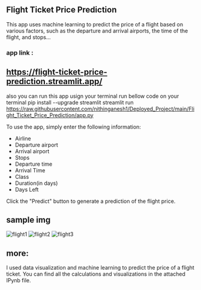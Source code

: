 ## Flight Ticket Price Prediction 
This app uses machine learning to predict the price of a flight based on various factors, such as the departure and arrival airports, the time of the flight, and stops...

### app link :
https://flight-ticket-price-prediction.streamlit.app/ 
---
also you can run this app usign your terminal run bellow code on your terminal
pip install --upgrade streamlit streamlit run https://raw.githubusercontent.com/nithinganesh1/Deployed_Project/main/Flight_Ticket_Price_Prediction/app.py


To use the app, simply enter the following information:

* Airline
* Departure airport
* Arrival airport
* Stops
* Departure time
* Arrival Time
* Class
* Duration(in days)
* Days Left

Click the "Predict" button to generate a prediction of the flight price.


## sample img
![flight1](https://github.com/nithinganesh1/Deployed_Project/assets/122164879/3c0c31b9-32f1-4d2b-a92b-eefab758d746)
![flight2](https://github.com/nithinganesh1/Deployed_Project/assets/122164879/1b288b9e-5e8c-4d24-aae2-fea7a5cd7cdb)
![flight3](https://github.com/nithinganesh1/Deployed_Project/assets/122164879/ead54a26-f613-4b48-9db1-7c71c1f800d7)

## more:
I used data visualization and machine learning to predict the price of a flight ticket. You can find all the calculations and visualizations in the attached IPynb file.
